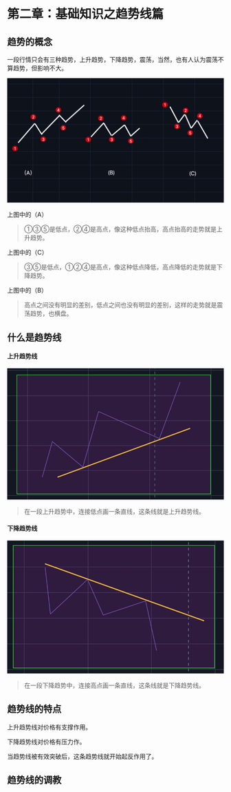 # 第二章：基础知识之趋势线篇

## 趋势的概念

一段行情只会有三种趋势，上升趋势，下降趋势，震荡，当然，也有人认为震荡不算趋势，但影响不大。

![](.gitbook/assets/xnip2020-03-29_16-53-48.jpeg)

上图中的（A）

> ①③⑤是低点，②④是高点，像这种低点抬高，高点抬高的走势就是上升趋势。

上图中的（C）

> ③⑤是低点，①②④是高点，像这种低点降低，高点降低的走势就是下降趋势。

上图中的（B）

> 高点之间没有明显的差别，低点之间也没有明显的差别，这样的走势就是震荡趋势，也横盘。

## 什么是趋势线

#### 上升趋势线

![&#x4E0A;&#x5347;&#x8D8B;&#x52BF;&#x7EBF;](.gitbook/assets/xnip2020-03-30_04-56-16.jpg)

> 在一段上升趋势中，连接低点画一条直线，这条线就是上升趋势线。

#### 下降趋势线

![&#x4E0B;&#x964D;&#x8D8B;&#x52BF;&#x7EBF;](.gitbook/assets/xnip2020-03-30_05-02-50.jpg)

> 在一段下降趋势中，连接高点画一条直线，这条线就是下降趋势线。

## 趋势线的特点

上升趋势线对价格有支撑作用。

下降趋势线对价格有压力作。

当趋势线被有效突破后，这条趋势线就开始起反作用了。

## 趋势线的调教



